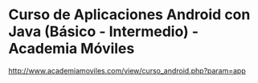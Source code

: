 # Curso de Aplicaciones Android con Java (Básico - Intermedio) - Academia Móviles


http://www.academiamoviles.com/view/curso_android.php?param=app
